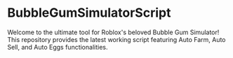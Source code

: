# BubbleGumSimulatorScript
Welcome to the ultimate tool for Roblox's beloved Bubble Gum Simulator! This repository provides the latest working script featuring Auto Farm, Auto Sell, and Auto Eggs functionalities.
